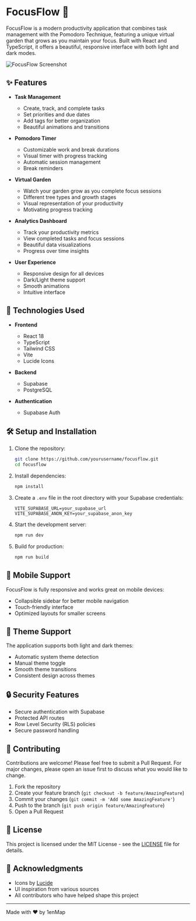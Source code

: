 # FocusFlow 🎯

FocusFlow is a modern productivity application that combines task management with the Pomodoro Technique, featuring a unique virtual garden that grows as you maintain your focus. Built with React and TypeScript, it offers a beautiful, responsive interface with both light and dark modes.

![FocusFlow Screenshot](https://images.unsplash.com/photo-1484480974693-6ca0a78fb36b?auto=format&fit=crop&q=80&w=2072)

## ✨ Features

- **Task Management**
  - Create, track, and complete tasks
  - Set priorities and due dates
  - Add tags for better organization
  - Beautiful animations and transitions

- **Pomodoro Timer**
  - Customizable work and break durations
  - Visual timer with progress tracking
  - Automatic session management
  - Break reminders

- **Virtual Garden**
  - Watch your garden grow as you complete focus sessions
  - Different tree types and growth stages
  - Visual representation of your productivity
  - Motivating progress tracking

- **Analytics Dashboard**
  - Track your productivity metrics
  - View completed tasks and focus sessions
  - Beautiful data visualizations
  - Progress over time insights

- **User Experience**
  - Responsive design for all devices
  - Dark/Light theme support
  - Smooth animations
  - Intuitive interface

## 🚀 Technologies Used

- **Frontend**
  - React 18
  - TypeScript
  - Tailwind CSS
  - Vite
  - Lucide Icons

- **Backend**
  - Supabase
  - PostgreSQL

- **Authentication**
  - Supabase Auth

## 🛠️ Setup and Installation

1. Clone the repository:
   ```bash
   git clone https://github.com/yourusername/focusflow.git
   cd focusflow
   ```

2. Install dependencies:
   ```bash
   npm install
   ```

3. Create a `.env` file in the root directory with your Supabase credentials:
   ```env
   VITE_SUPABASE_URL=your_supabase_url
   VITE_SUPABASE_ANON_KEY=your_supabase_anon_key
   ```

4. Start the development server:
   ```bash
   npm run dev
   ```

5. Build for production:
   ```bash
   npm run build
   ```

## 📱 Mobile Support

FocusFlow is fully responsive and works great on mobile devices:
- Collapsible sidebar for better mobile navigation
- Touch-friendly interface
- Optimized layouts for smaller screens

## 🎨 Theme Support

The application supports both light and dark themes:
- Automatic system theme detection
- Manual theme toggle
- Smooth theme transitions
- Consistent design across themes

## 🔒 Security Features

- Secure authentication with Supabase
- Protected API routes
- Row Level Security (RLS) policies
- Secure password handling

## 🤝 Contributing

Contributions are welcome! Please feel free to submit a Pull Request. For major changes, please open an issue first to discuss what you would like to change.

1. Fork the repository
2. Create your feature branch (`git checkout -b feature/AmazingFeature`)
3. Commit your changes (`git commit -m 'Add some AmazingFeature'`)
4. Push to the branch (`git push origin feature/AmazingFeature`)
5. Open a Pull Request

## 📄 License

This project is licensed under the MIT License - see the [LICENSE](LICENSE) file for details.

## 🙏 Acknowledgments

- Icons by [Lucide](https://lucide.dev/)
- UI inspiration from various sources
- All contributors who have helped shape this project


---

Made with ❤️ by 1enMap